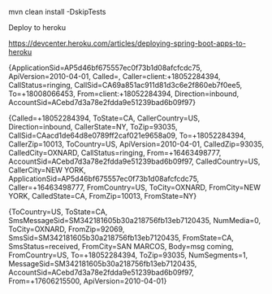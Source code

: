 mvn clean install -DskipTests

Deploy to heroku

https://devcenter.heroku.com/articles/deploying-spring-boot-apps-to-heroku


{ApplicationSid=AP5d46bf675557ec0f73b1d08afcfcdc75, ApiVersion=2010-04-01, Called=, Caller=client:+18052284394, CallStatus=ringing, CallSid=CA69a851ac911d81d3c6e2f860eb7f0ee5, To=+18008066453, From=client:+18052284394, Direction=inbound, AccountSid=ACebd7d3a78e2fdda9e51239bad6b09f97}

{Called=+18052284394, ToState=CA, CallerCountry=US, Direction=inbound, CallerState=NY, ToZip=93035, CallSid=CAacd1de64d8e0789ff2caf021e9658a09, To=+18052284394, CallerZip=10013, ToCountry=US, ApiVersion=2010-04-01, CalledZip=93035, CalledCity=OXNARD, CallStatus=ringing, From=+16463498777, AccountSid=ACebd7d3a78e2fdda9e51239bad6b09f97, CalledCountry=US, CallerCity=NEW YORK, ApplicationSid=AP5d46bf675557ec0f73b1d08afcfcdc75, Caller=+16463498777, FromCountry=US, ToCity=OXNARD, FromCity=NEW YORK, CalledState=CA, FromZip=10013, FromState=NY}

{ToCountry=US, ToState=CA, SmsMessageSid=SM342181605b30a218756fb13eb7120435, NumMedia=0, ToCity=OXNARD, FromZip=92069, SmsSid=SM342181605b30a218756fb13eb7120435, FromState=CA, SmsStatus=received, FromCity=SAN MARCOS, Body=msg coming, FromCountry=US, To=+18052284394, ToZip=93035, NumSegments=1, MessageSid=SM342181605b30a218756fb13eb7120435, AccountSid=ACebd7d3a78e2fdda9e51239bad6b09f97, From=+17606215500, ApiVersion=2010-04-01}